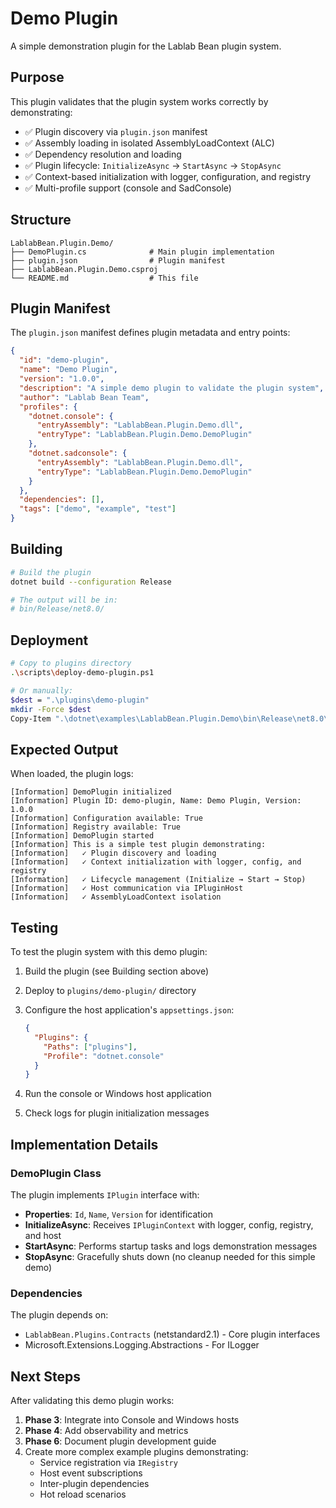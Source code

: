 # Demo Plugin

A simple demonstration plugin for the Lablab Bean plugin system.

## Purpose

This plugin validates that the plugin system works correctly by demonstrating:

- ✅ Plugin discovery via `plugin.json` manifest
- ✅ Assembly loading in isolated AssemblyLoadContext (ALC)
- ✅ Dependency resolution and loading
- ✅ Plugin lifecycle: `InitializeAsync` → `StartAsync` → `StopAsync`
- ✅ Context-based initialization with logger, configuration, and registry
- ✅ Multi-profile support (console and SadConsole)

## Structure

```
LablabBean.Plugin.Demo/
├── DemoPlugin.cs              # Main plugin implementation
├── plugin.json                # Plugin manifest
├── LablabBean.Plugin.Demo.csproj
└── README.md                  # This file
```

## Plugin Manifest

The `plugin.json` manifest defines plugin metadata and entry points:

```json
{
  "id": "demo-plugin",
  "name": "Demo Plugin",
  "version": "1.0.0",
  "description": "A simple demo plugin to validate the plugin system",
  "author": "Lablab Bean Team",
  "profiles": {
    "dotnet.console": {
      "entryAssembly": "LablabBean.Plugin.Demo.dll",
      "entryType": "LablabBean.Plugin.Demo.DemoPlugin"
    },
    "dotnet.sadconsole": {
      "entryAssembly": "LablabBean.Plugin.Demo.dll",
      "entryType": "LablabBean.Plugin.Demo.DemoPlugin"
    }
  },
  "dependencies": [],
  "tags": ["demo", "example", "test"]
}
```

## Building

```bash
# Build the plugin
dotnet build --configuration Release

# The output will be in:
# bin/Release/net8.0/
```

## Deployment

```bash
# Copy to plugins directory
.\scripts\deploy-demo-plugin.ps1

# Or manually:
$dest = ".\plugins\demo-plugin"
mkdir -Force $dest
Copy-Item ".\dotnet\examples\LablabBean.Plugin.Demo\bin\Release\net8.0\*" -Destination $dest -Recurse -Force
```

## Expected Output

When loaded, the plugin logs:

```
[Information] DemoPlugin initialized
[Information] Plugin ID: demo-plugin, Name: Demo Plugin, Version: 1.0.0
[Information] Configuration available: True
[Information] Registry available: True
[Information] DemoPlugin started
[Information] This is a simple test plugin demonstrating:
[Information]   ✓ Plugin discovery and loading
[Information]   ✓ Context initialization with logger, config, and registry
[Information]   ✓ Lifecycle management (Initialize → Start → Stop)
[Information]   ✓ Host communication via IPluginHost
[Information]   ✓ AssemblyLoadContext isolation
```

## Testing

To test the plugin system with this demo plugin:

1. Build the plugin (see Building section above)
2. Deploy to `plugins/demo-plugin/` directory
3. Configure the host application's `appsettings.json`:

   ```json
   {
     "Plugins": {
       "Paths": ["plugins"],
       "Profile": "dotnet.console"
     }
   }
   ```

4. Run the console or Windows host application
5. Check logs for plugin initialization messages

## Implementation Details

### DemoPlugin Class

The plugin implements `IPlugin` interface with:

- **Properties**: `Id`, `Name`, `Version` for identification
- **InitializeAsync**: Receives `IPluginContext` with logger, config, registry, and host
- **StartAsync**: Performs startup tasks and logs demonstration messages
- **StopAsync**: Gracefully shuts down (no cleanup needed for this simple demo)

### Dependencies

The plugin depends on:

- `LablabBean.Plugins.Contracts` (netstandard2.1) - Core plugin interfaces
- Microsoft.Extensions.Logging.Abstractions - For ILogger

## Next Steps

After validating this demo plugin works:

1. **Phase 3**: Integrate into Console and Windows hosts
2. **Phase 4**: Add observability and metrics
3. **Phase 6**: Document plugin development guide
4. Create more complex example plugins demonstrating:
   - Service registration via `IRegistry`
   - Host event subscriptions
   - Inter-plugin dependencies
   - Hot reload scenarios
